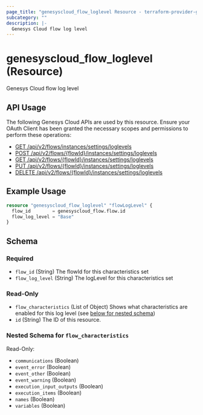 ```yaml
---
page_title: "genesyscloud_flow_loglevel Resource - terraform-provider-genesyscloud"
subcategory: ""
description: |-
  Genesys Cloud flow log level
---
```

# genesyscloud_flow_loglevel (Resource)

Genesys Cloud flow log level

## API Usage
The following Genesys Cloud APIs are used by this resource. Ensure your OAuth Client has been granted the necessary scopes and permissions to perform these operations:

* [GET /api/v2/flows/instances/settings/loglevels](https://developer.genesys.cloud/platform/preview-apis#get-api-v2-flows-instances-settings-loglevels)
* [POST /api/v2/flows/{flowId}/instances/settings/loglevels](https://developer.genesys.cloud/platform/preview-apis#post-api-v2-flows--flowId--instances-settings-loglevels)
* [GET /api/v2/flows/{flowId}/instances/settings/loglevels](https://developer.genesys.cloud/platform/preview-apis#get-api-v2-flows--flowId--instances-settings-loglevels)
* [PUT /api/v2/flows/{flowId}/instances/settings/loglevels](https://developer.genesys.cloud/platform/preview-apis#put-api-v2-flows-instances-settings-loglevels-default)
* [DELETE /api/v2/flows/{flowId}/instances/settings/loglevels](https://developer.genesys.cloud/platform/preview-apis#delete-api-v2-flows-instances-settings-loglevels-default)

## Example Usage

```terraform
resource "genesyscloud_flow_loglevel" "flowLogLevel" {
  flow_id        = genesyscloud_flow.flow.id
  flow_log_level = "Base"
}
```

<!-- schema generated by tfplugindocs -->
## Schema

### Required

- `flow_id` (String) The flowId for this characteristics set
- `flow_log_level` (String) The logLevel for this characteristics set

### Read-Only

- `flow_characteristics` (List of Object) Shows what characteristics are enabled for this log level (see [below for nested schema](#nestedatt--flow_characteristics))
- `id` (String) The ID of this resource.

<a id="nestedatt--flow_characteristics"></a>
### Nested Schema for `flow_characteristics`

Read-Only:

- `communications` (Boolean)
- `event_error` (Boolean)
- `event_other` (Boolean)
- `event_warning` (Boolean)
- `execution_input_outputs` (Boolean)
- `execution_items` (Boolean)
- `names` (Boolean)
- `variables` (Boolean)

